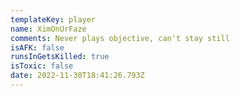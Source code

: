 ```yaml
---
templateKey: player
name: XimOnUrFaze
comments: Never plays objective, can't stay still
isAFK: false
runsInGetsKilled: true
isToxic: false
date: 2022-11-30T18:41:26.793Z
---
```

